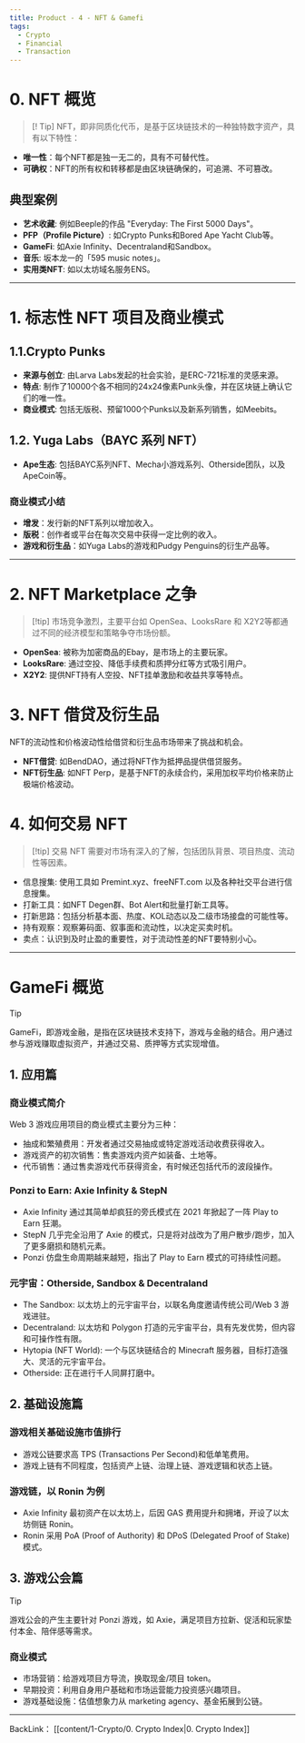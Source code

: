 ```yaml
---
title: Product - 4 - NFT & Gamefi
tags:
  - Crypto
  - Financial
  - Transaction
---
```

# 0. NFT 概览
>[! Tip] NFT，即非同质化代币，是基于区块链技术的一种独特数字资产，具有以下特性：
- **唯一性**：每个NFT都是独一无二的，具有不可替代性。
- **可确权**：NFT的所有权和转移都是由区块链确保的，可追溯、不可篡改。
## 典型案例
- **艺术收藏**: 例如Beeple的作品 "Everyday: The First 5000 Days"。
- **PFP（Profile Picture）**: 如Crypto Punks和Bored Ape Yacht Club等。
- **GameFi**: 如Axie Infinity、Decentraland和Sandbox。
- **音乐**: 坂本龙一的「595 music notes」。
- **实用类NFT**: 如以太坊域名服务ENS。
---
# 1. 标志性 NFT 项目及商业模式
## 1.1.Crypto Punks
- **来源与创立**: 由Larva Labs发起的社会实验，是ERC-721标准的灵感来源。
- **特点**: 制作了10000个各不相同的24x24像素Punk头像，并在区块链上确认它们的唯一性。
- **商业模式**: 包括无版税、预留1000个Punks以及新系列销售，如Meebits。
## 1.2. Yuga Labs（BAYC 系列 NFT）
- **Ape生态**: 包括BAYC系列NFT、Mecha小游戏系列、Otherside团队，以及ApeCoin等。
### 商业模式小结
- **增发**：发行新的NFT系列以增加收入。
- **版税**：创作者或平台在每次交易中获得一定比例的收入。
- **游戏和衍生品**：如Yuga Labs的游戏和Pudgy Penguins的衍生产品等。
---
# 2. NFT Marketplace 之争
>[!tip] 市场竞争激烈，主要平台如 OpenSea、LooksRare 和 X2Y2等都通过不同的经济模型和策略争夺市场份额。

- **OpenSea**: 被称为加密商品的Ebay，是市场上的主要玩家。
- **LooksRare**: 通过空投、降低手续费和质押分红等方式吸引用户。
- **X2Y2**: 提供NFT持有人空投、NFT挂单激励和收益共享等特点。
# 3. NFT 借贷及衍生品
NFT的流动性和价格波动性给借贷和衍生品市场带来了挑战和机会。
- **NFT借贷**: 如BendDAO，通过将NFT作为抵押品提供借贷服务。
- **NFT衍生品**: 如NFT Perp，是基于NFT的永续合约，采用加权平均价格来防止极端价格波动。
# 4. 如何交易 NFT 
>[!tip] 交易 NFT 需要对市场有深入的了解，包括团队背景、项目热度、流动性等因素。
- 信息搜集: 使用工具如 Premint.xyz、freeNFT.com 以及各种社交平台进行信息搜集。
- 打新工具：如NFT Degen群、Bot Alert和批量打新工具等。
- 打新思路：包括分析基本面、热度、KOL动态以及二级市场接盘的可能性等。
- 持有观察：观察筹码面、叙事面和流动性，以决定买卖时机。
- 卖点：认识到及时止盈的重要性，对于流动性差的NFT要特别小心。
---
# GameFi 概览
> [!tip] 
> GameFi，即游戏金融，是指在区块链技术支持下，游戏与金融的结合。用户通过参与游戏赚取虚拟资产，并通过交易、质押等方式实现增值。
## 1. 应用篇
### 商业模式简介
Web 3 游戏应用项目的商业模式主要分为三种：
- 抽成和繁殖费用：开发者通过交易抽成或特定游戏活动收费获得收入。
- 游戏资产的初次销售：售卖游戏内资产如装备、土地等。
- 代币销售：通过售卖游戏代币获得资金，有时候还包括代币的波段操作。
### Ponzi to Earn: Axie Infinity & StepN
- Axie Infinity 通过其简单却疯狂的旁氏模式在 2021 年掀起了一阵 Play to Earn 狂潮。
- StepN 几乎完全沿用了 Axie 的模式，只是将对战改为了用户散步/跑步，加入了更多磨损和随机元素。
- Ponzi 仿盘生命周期越来越短，指出了 Play to Earn 模式的可持续性问题。
### 元宇宙：Otherside, Sandbox & Decentraland
- The Sandbox: 以太坊上的元宇宙平台，以联名角度邀请传统公司/Web 3 游戏进驻。
- Decentraland: 以太坊和 Polygon 打造的元宇宙平台，具有先发优势，但内容和可操作性有限。
- Hytopia (NFT World): 一个与区块链结合的 Minecraft 服务器，目标打造强大、灵活的元宇宙平台。
- Otherside: 正在进行千人同屏打磨中。
## 2. 基础设施篇
### 游戏相关基础设施市值排行
- 游戏公链要求高 TPS (Transactions Per Second)和低单笔费用。
- 游戏上链有不同程度，包括资产上链、治理上链、游戏逻辑和状态上链。
### 游戏链，以 Ronin 为例
- Axie Infinity 最初资产在以太坊上，后因 GAS 费用提升和拥堵，开设了以太坊侧链 Ronin。
- Ronin 采用 PoA (Proof of Authority) 和 DPoS (Delegated Proof of Stake)模式。
## 3. 游戏公会篇
> [!tip] 
>  游戏公会的产生主要针对 Ponzi 游戏，如 Axie，满足项目方拉新、促活和玩家垫付本金、陪伴感等需求。
### 商业模式
- 市场营销：给游戏项目方导流，换取现金/项目 token。
- 早期投资：利用自身用户基础和市场运营能力投资感兴趣项目。
- 游戏基础设施：估值想象力从 marketing agency、基金拓展到公链。

---
BackLink： [[content/1-Crypto/0. Crypto Index|0. Crypto Index]]